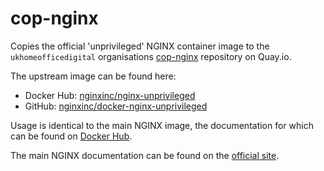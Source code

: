 # cop-nginx

Copies the official 'unprivileged' NGINX container image to the
`ukhomeofficedigital` organisations [cop-nginx](https://quay.io/repository/ukhomeofficedigital/cop-nginx)
repository on Quay.io.

The upstream image can be found here:

- Docker Hub: [nginxinc/nginx-unprivileged](https://hub.docker.com/r/nginxinc/nginx-unprivileged)
- GitHub: [nginxinc/docker-nginx-unprivileged](https://github.com/nginxinc/docker-nginx-unprivileged)

Usage is identical to the main NGINX image, the documentation for which can be
found on [Docker Hub](https://hub.docker.com/_/nginx).

The main NGINX documentation can be found on the [official site](https://nginx.org/en/docs/).
